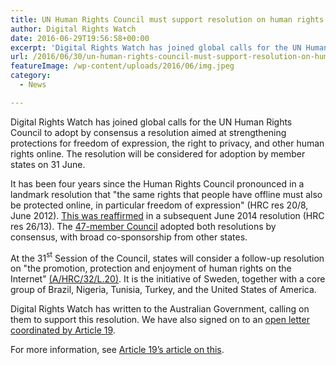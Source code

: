 ```yaml
---
title: UN Human Rights Council must support resolution on human rights on the internet
author: Digital Rights Watch
date: 2016-06-29T19:56:58+00:00
excerpt: 'Digital Rights Watch has joined global calls for the UN Human Rights Council to adopt by consensus a resolution aimed at strengthening protections for freedom of expression, the right to privacy, and other human rights online. '
url: /2016/06/30/un-human-rights-council-must-support-resolution-on-human-rights-on-the-internet/
featureImage: /wp-content/uploads/2016/06/img.jpeg
category:
  - News

---
```

<p class="p1">
  Digital Rights Watch has joined global calls for the UN Human Rights Council to adopt by consensus a resolution aimed at strengthening protections for freedom of expression, the right to privacy, and other human rights online. The resolution will be considered for adoption by member states on 31 June.
</p>

<p class="p3">
  <span class="s1">It has been four years since the Human Rights Council pronounced in a landmark resolution that "the same rights that people have offline must also be protected online, in particular freedom of expression" (HRC res 20/8, June 2012). <a href="https://www.article19.org/resources.php/resource/37602/en/unhrc-rejects-attempts-to-dilute-internet-freedoms"><span class="s2">This was reaffirmed</span></a> in a subsequent June 2014 resolution (HRC res 26/13). The <span class="s2"><a href="http://www.ohchr.org/EN/HRBodies/HRC/Pages/MembersByGroup.aspx">47-member Council</a></span> adopted both resolutions by consensus, with broad co-sponsorship from other states. </span>
</p>

<p class="p3">
  <span class="s1">At the 31</span><span class="s3"><sup>st</sup></span><span class="s1"> Session of the Council, states will consider a follow-up resolution on "the promotion, protection and enjoyment of human rights on the Internet" <a href="https://www.article19.org/data/files/English_22.pdf">(A/HRC/32/L.20)</a>. It is the initiative of Sweden, together with a core group of Brazil, Nigeria, Tunisia, Turkey, and the United States of America. </span>
</p>

<p class="p3">
  Digital Rights Watch has written to the Australian Government, calling on them to support this resolution. We have also signed on to an <a href="/wp-content/uploads/2016/06/OPEN-LETTER-Support-resolution-on-the-promotion-protection-and-enjoyment-of-human-rights-on-the-internet-.pdf">open letter coordinated by Article 19</a>.
</p>

<p class="p3">
  For more information, see <a href="https://www.article19.org/resources.php/resource/38422/en/unhrc:-strong-resolution-must-be-adopted-on-human-rights-on-the-internet">Article 19&#8217;s article on this</a>.
</p>

